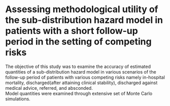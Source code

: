 # Assessing methodological utility of the sub-distribution hazard model in patients with a short follow-up period in the setting of competing risks

The objective of this study was to examine the accuracy of estimated quantities of a sub-distribution hazard model in various scenarios of the follow-up period of patients with various competing risks namely in-hospital mortality, discharged(after attaining clinical stability), discharged against medical advice, referred, and absconded.
<br>Model quantities were examined through extensive set of Monte Carlo simulations.

